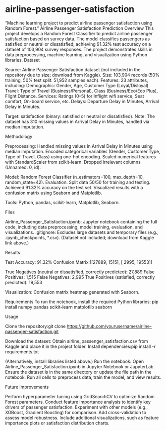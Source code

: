 # airline-passenger-satisfaction
“Machine learning project to predict airline passenger satisfaction using Random Forest.”
Airline Passenger Satisfaction Prediction
Overview
This project develops a Random Forest Classifier to predict airline passenger satisfaction based on survey data. The model classifies passengers as satisfied or neutral or dissatisfied, achieving 91.32% test accuracy on a dataset of 103,904 survey responses. The project demonstrates skills in data preprocessing, machine learning, and visualization using Python libraries.
Dataset

Source: Airline Passenger Satisfaction dataset (not included in the repository due to size; download from Kaggle).
Size: 103,904 records (50% training, 50% test split: 51,952 samples each).
Features: 23 attributes, including:
Demographic: Gender, Age, Customer Type (Loyal/Disloyal).
Travel: Type of Travel (Business/Personal), Class (Business/Eco/Eco Plus), Flight Distance.
Services: Ratings (0–5) for Inflight wifi service, Seat comfort, On-board service, etc.
Delays: Departure Delay in Minutes, Arrival Delay in Minutes.


Target: satisfaction (binary: satisfied or neutral or dissatisfied).
Note: The dataset has 310 missing values in Arrival Delay in Minutes, handled via median imputation.

Methodology

Preprocessing:
Handled missing values in Arrival Delay in Minutes using median imputation.
Encoded categorical variables (Gender, Customer Type, Type of Travel, Class) using one-hot encoding.
Scaled numerical features with StandardScaler from scikit-learn.
Dropped irrelevant columns (Unnamed: 0, id).


Model: Random Forest Classifier (n_estimators=100, max_depth=10, random_state=42).
Evaluation: 
Split data 50/50 for training and testing.
Achieved 91.32% accuracy on the test set.
Visualized results with a confusion matrix using Seaborn and Matplotlib.


Tools: Python, pandas, scikit-learn, Matplotlib, Seaborn.

Files

Airline_Passenger_Satisfaction.ipynb: Jupyter notebook containing the full code, including data preprocessing, model training, evaluation, and visualizations.
.gitignore: Excludes large datasets and temporary files (e.g., .ipynb_checkpoints, *.csv).
(Dataset not included; download from Kaggle link above.)

Results

Test Accuracy: 91.32%
Confusion Matrix:[[27889,  1515],
 [ 2995, 19553]]


True Negatives (neutral or dissatisfied, correctly predicted): 27,889
False Positives: 1,515
False Negatives: 2,995
True Positives (satisfied, correctly predicted): 19,553


Visualization: Confusion matrix heatmap generated with Seaborn.

Requirements
To run the notebook, install the required Python libraries:
pip install numpy pandas scikit-learn matplotlib seaborn

Usage

Clone the repository:git clone https://github.com/yourusername/airline-passenger-satisfaction.git


Download the dataset: Obtain airline_passenger_satisfaction.csv from Kaggle and place it in the project folder.
Install dependencies:pip install -r requirements.txt

(Alternatively, install libraries listed above.)
Run the notebook:
Open Airline_Passenger_Satisfaction.ipynb in Jupyter Notebook or JupyterLab.
Ensure the dataset is in the same directory or update the file path in the notebook.
Run all cells to preprocess data, train the model, and view results.



Future Improvements

Perform hyperparameter tuning using GridSearchCV to optimize Random Forest parameters.
Conduct feature importance analysis to identify key drivers of passenger satisfaction.
Experiment with other models (e.g., XGBoost, Gradient Boosting) for comparison.
Add cross-validation to assess model robustness.
Include additional visualizations, such as feature importance plots or satisfaction distribution charts.

